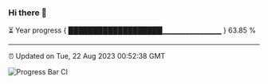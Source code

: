 ### Hi there 👋

⏳ Year progress { ███████████████████▁▁▁▁▁▁▁▁▁▁▁ } 63.85 %

---

⏰ Updated on Tue, 22 Aug 2023 00:52:38 GMT

![Progress Bar CI](https://github.com/liununu/liununu/workflows/Progress%20Bar%20CI/badge.svg)
